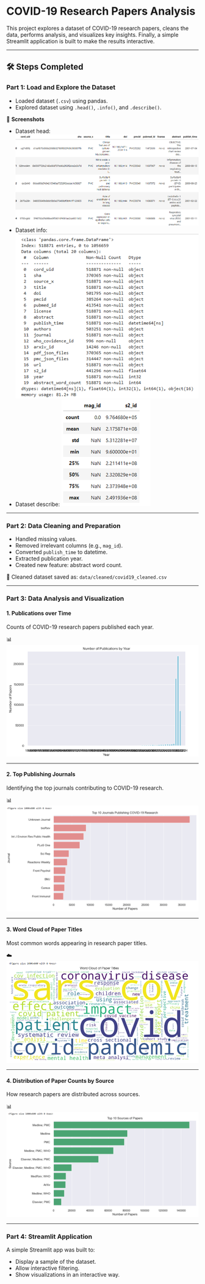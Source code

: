 # COVID-19 Research Papers Analysis

This project explores a dataset of COVID-19 research papers, cleans the data, performs analysis, and visualizes key insights. Finally, a simple Streamlit application is built to make the results interactive.

---

## 🛠️ Steps Completed

### Part 1: Load and Explore the Dataset
- Loaded dataset (`.csv`) using pandas.  
- Explored dataset using `.head()`, `.info()`, and `.describe()`.

📸 **Screenshots**  
- Dataset head: ![head](screenshots/head.png)
- Dataset info: ![info](screenshots/info.png)
- Dataset describe: ![describe](screenshots/describe.png)

---

### Part 2: Data Cleaning and Preparation
- Handled missing values.  
- Removed irrelevant columns (e.g., `mag_id`).  
- Converted `publish_time` to datetime.  
- Extracted publication year.  
- Created new feature: abstract word count.  

📂 Cleaned dataset saved as: `data/cleaned/covid19_cleaned.csv`

---

### Part 3: Data Analysis and Visualization

#### 1. Publications over Time  
Counts of COVID-19 research papers published each year.  

📊 ![Publications](plots/publications.png)

---

#### 2. Top Publishing Journals  
Identifying the top journals contributing to COVID-19 research.  

📊 ![Journals](plots/journals.png)

---

#### 3. Word Cloud of Paper Titles  
Most common words appearing in research paper titles.  

☁️ ![Word Cloud](plots/word_cloud.png)

---

#### 4. Distribution of Paper Counts by Source  
How research papers are distributed across sources.  

📊 ![Paper Counts](plots/sources.png)

---

### Part 4: Streamlit Application
A simple Streamlit app was built to:  
- Display a sample of the dataset.  
- Allow interactive filtering.  
- Show visualizations in an interactive way.  
